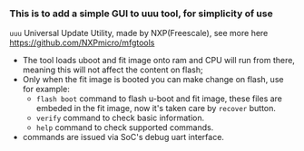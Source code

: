 ### This is to add a simple GUI to uuu tool, for simplicity of use
`uuu` Universal Update Utility, made by NXP(Freescale), see more here
https://github.com/NXPmicro/mfgtools
- The tool loads uboot and fit image onto ram and CPU will run from there, meaning this will not affect the content on flash;
- Only when the fit image is booted you can make change on flash, use for example:
    - `flash boot` command to flash u-boot and fit image, these files are embeded in the fit image, now it's taken care by `recover` button. 
    - `verify` command to check basic information.
    - `help` command to check supported commands.
- commands are issued via SoC's debug uart interface.
